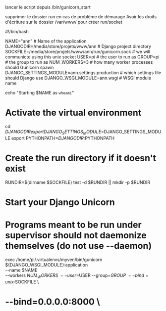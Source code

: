 lancer le script depuis /bin/gunicorn_start

supprimer le dossier run en cas de problème de démarage
Avoir les droits d'écriture sur le dossier /var/www/ pour créer run/socket


#!/bin/bash

NAME="ann"                                  # Name of the application
DJANGODIR=/media/store/projets/www/ann             # Django project directory
SOCKFILE=/media/store/projets/www/ann/run/gunicorn.sock  # we will communicte using this unix socket
USER=pi                                        # the user to run as
GROUP=pi                                     # the group to run as
NUM_WORKERS=3                                     # how many worker processes should Gunicorn spawn
DJANGO_SETTINGS_MODULE=ann.settings.production            # which settings file should Django use
DJANGO_WSGI_MODULE=ann.wsgi                     # WSGI module name

echo "Starting $NAME as `whoami`"

# Activate the virtual environment
cd $DJANGODIR
export DJANGO_SETTINGS_MODULE=$DJANGO_SETTINGS_MODULE
export PYTHONPATH=$DJANGODIR:$PYTHONPATH

# Create the run directory if it doesn't exist
RUNDIR=$(dirname $SOCKFILE)
test -d $RUNDIR || mkdir -p $RUNDIR

# Start your Django Unicorn
# Programs meant to be run under supervisor should not daemonize themselves (do not use --daemon)
exec /home/pi/.virtualenvs/myven/bin/gunicorn ${DJANGO_WSGI_MODULE}:application \
  --name $NAME \
  --workers $NUM_WORKERS \
  --user=$USER --group=$GROUP \
  --bind=unix:$SOCKFILE \
#  --bind=0.0.0.0:8000 \
